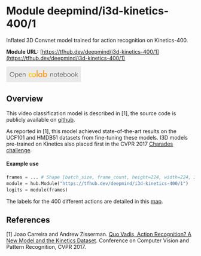 # Module deepmind/i3d-kinetics-400/1
Inflated 3D Convnet model trained for action recognition on Kinetics-400.

<!-- dataset: Kinetics-400 -->
<!-- module-type: video-classification -->
<!-- network-architecture: I3D -->

**Module URL:** [https://tfhub.dev/deepmind/i3d-kinetics-400/1](https://tfhub.dev/deepmind/i3d-kinetics-400/1)

[![Open Colab notebok](../../../images/open_in_colab.png)](//colab.research.google.com/github/tensorflow/hub/blob/master/examples/colab/action_recognition_with_tf_hub.ipynb)

## Overview

This video classification model is described in [1], the source code is publicly
available on [github](https://github.com/deepmind/kinetics-i3d).

As reported in [1], this model achieved state-of-the-art results on the UCF101
and HMDB51 datasets from fine-tuning these models. I3D models pre-trained on
Kinetics also placed first in the CVPR 2017 [Charades
challenge](http://vuchallenge.org/charades.html).

#### Example use
```python
frames = ... # Shape [batch_size, frame_count, height=224, width=224, 3]
module = hub.Module("https://tfhub.dev/deepmind/i3d-kinetics-400/1")
logits = module(frames)
```

The labels for the 400 different actions are detailed in this
[map](https://github.com/deepmind/kinetics-i3d/blob/master/data/label_map.txt).

## References
[1] Joao Carreira and Andrew Zisserman.
[Quo Vadis, Action Recognition? A New Model and the Kinetics Dataset](https://arxiv.org/abs/1705.07750).
Conference on Computer Vision and Pattern Recognition, CVPR 2017.
